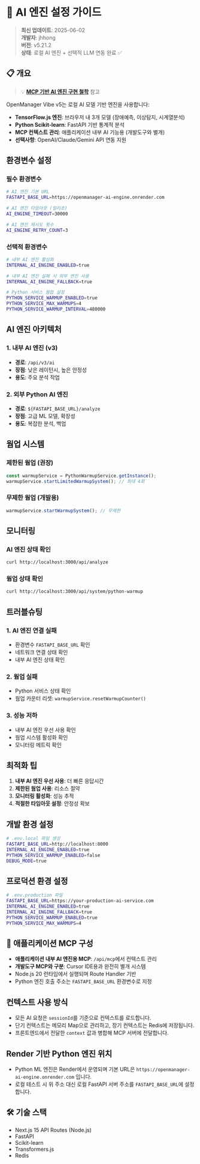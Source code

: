 # 🤖 AI 엔진 설정 가이드

> **최신 업데이트**: 2025-06-02  
> **개발자**: jhhong  
> **버전**: v5.21.2  
> **상태**: 로컬 AI 엔진 + 선택적 LLM 연동 완료 ✅

## 📋 개요

> 💡 **[MCP 기반 AI 엔진 구현 철학](./WHY_MCP_AI_ENGINE.md)** 참고

OpenManager Vibe v5는 로컬 AI 모델 기반 엔진을 사용합니다:
- **TensorFlow.js 엔진**: 브라우저 내 3개 모델 (장애예측, 이상탐지, 시계열분석)
- **Python Scikit-learn**: FastAPI 기반 통계적 분석
- **MCP 컨텍스트 관리**: 애플리케이션 내부 AI 기능용 (개발도구와 별개)
- **선택사항**: OpenAI/Claude/Gemini API 연동 지원

## 환경변수 설정

### 필수 환경변수

```bash
# AI 엔진 기본 URL
FASTAPI_BASE_URL=https://openmanager-ai-engine.onrender.com

# AI 엔진 타임아웃 (밀리초)
AI_ENGINE_TIMEOUT=30000

# AI 엔진 재시도 횟수
AI_ENGINE_RETRY_COUNT=3
```

### 선택적 환경변수

```bash
# 내부 AI 엔진 활성화
INTERNAL_AI_ENGINE_ENABLED=true

# 내부 AI 엔진 실패 시 외부 엔진 사용
INTERNAL_AI_ENGINE_FALLBACK=true

# Python 서비스 웜업 설정
PYTHON_SERVICE_WARMUP_ENABLED=true
PYTHON_SERVICE_MAX_WARMUPS=4
PYTHON_SERVICE_WARMUP_INTERVAL=480000
```

## AI 엔진 아키텍처

### 1. 내부 AI 엔진 (v3)
- **경로**: `/api/v3/ai`
- **장점**: 낮은 레이턴시, 높은 안정성
- **용도**: 주요 분석 작업

### 2. 외부 Python AI 엔진
- **경로**: `${FASTAPI_BASE_URL}/analyze`
- **장점**: 고급 ML 모델, 확장성
- **용도**: 복잡한 분석, 백업

## 웜업 시스템

### 제한된 웜업 (권장)
```typescript
const warmupService = PythonWarmupService.getInstance();
warmupService.startLimitedWarmupSystem(); // 최대 4회
```

### 무제한 웜업 (개발용)
```typescript
warmupService.startWarmupSystem(); // 무제한
```

## 모니터링

### AI 엔진 상태 확인
```bash
curl http://localhost:3000/api/analyze
```

### 웜업 상태 확인
```bash
curl http://localhost:3000/api/system/python-warmup
```

## 트러블슈팅

### 1. AI 엔진 연결 실패
- 환경변수 `FASTAPI_BASE_URL` 확인
- 네트워크 연결 상태 확인
- 내부 AI 엔진 상태 확인

### 2. 웜업 실패
- Python 서비스 상태 확인
- 웜업 카운터 리셋: `warmupService.resetWarmupCounter()`

### 3. 성능 저하
- 내부 AI 엔진 우선 사용 확인
- 웜업 시스템 활성화 확인
- 모니터링 메트릭 확인

## 최적화 팁

1. **내부 AI 엔진 우선 사용**: 더 빠른 응답시간
2. **제한된 웜업 사용**: 리소스 절약
3. **모니터링 활성화**: 성능 추적
4. **적절한 타임아웃 설정**: 안정성 확보

## 개발 환경 설정

```bash
# .env.local 파일 생성
FASTAPI_BASE_URL=http://localhost:8000
INTERNAL_AI_ENGINE_ENABLED=true
PYTHON_SERVICE_WARMUP_ENABLED=false
DEBUG_MODE=true
```

## 프로덕션 환경 설정

```bash
# .env.production 파일
FASTAPI_BASE_URL=https://your-production-ai-service.com
INTERNAL_AI_ENGINE_ENABLED=true
INTERNAL_AI_ENGINE_FALLBACK=true
PYTHON_SERVICE_WARMUP_ENABLED=true
PYTHON_SERVICE_MAX_WARMUPS=4
```

## 🤖 애플리케이션 MCP 구성

- **애플리케이션 내부 AI 엔진용 MCP**: `/api/mcp`에서 컨텍스트 관리
- **개발도구 MCP와 구분**: Cursor IDE용과 완전히 별개 시스템
- Node.js 20 런타임에서 실행되며 Route Handler 기반
- Python 엔진 호출 주소는 `FASTAPI_BASE_URL` 환경변수로 지정

## 컨텍스트 사용 방식

- 모든 AI 요청은 `sessionId`를 기준으로 컨텍스트를 로드합니다.
- 단기 컨텍스트는 메모리 Map으로 관리하고, 장기 컨텍스트는 Redis에 저장됩니다.
- 프론트엔드에서 전달한 `context` 값과 병합해 MCP 서버에 전달합니다.

## Render 기반 Python 엔진 위치

- Python ML 엔진은 Render에서 운영되며 기본 URL은 `https://openmanager-ai-engine.onrender.com` 입니다.
- 로컬 테스트 시 위 주소 대신 로컬 FastAPI 서버 주소를 `FASTAPI_BASE_URL`에 설정합니다.

## 🛠️ 기술 스택

- Next.js 15 API Routes (Node.js)
- FastAPI
- Scikit-learn
- Transformers.js
- Redis
